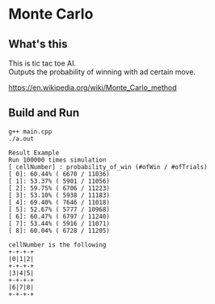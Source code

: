 # Monte Carlo
## What's this
This is tic tac toe AI.  
Outputs the probability of winning with ad certain move.  

https://en.wikipedia.org/wiki/Monte_Carlo_method

## Build and Run

```
g++ main.cpp
./a.out
```

```
Result Example
Run 100000 times simulation
[ cellNumber] : probability_of_win (#ofWin / #ofTrials)
[ 0]: 60.44% ( 6670 / 11036)
[ 1]: 53.37% ( 5901 / 11056)
[ 2]: 59.75% ( 6706 / 11223)
[ 3]: 53.10% ( 5938 / 11183)
[ 4]: 69.40% ( 7646 / 11018)
[ 5]: 52.67% ( 5777 / 10968)
[ 6]: 60.47% ( 6797 / 11240)
[ 7]: 53.44% ( 5916 / 11071)
[ 8]: 60.04% ( 6728 / 11205)

cellNumber is the following
+-+-+-+
|0|1|2|
+-+-+-+
|3|4|5|
+-+-+-+
|6|7|8|
+-+-+-+
```